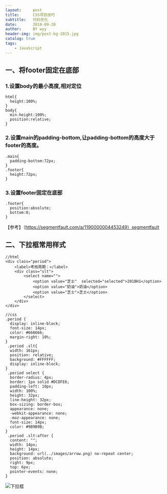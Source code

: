```yaml
---
layout:     post   				
title:      CSS项目技巧		
subtitle:   代码优化  
date:       2018-09-20 			
author:     BY wyy						
header-img: img/post-bg-2015.jpg 	
catalog: true 					
tags:					
    - JavaScript
---
```


## 一、将footer固定在底部
### 1.设置body的最小高度,相对定位
```
html{ 
  height:100%;
}
body{
  min-height:100%;
  position:relative;
}
```
### 2.设置main的padding-bottom,让padding-bottom的高度大于footer的高度。
```
.main{
  padding-bottom:72px;
}
.footer{
  height:72px;
}
```
### 3.设置footer固定在底部
```
.footer{
  position:absolute;
  bottom:0;
}
```
【参考】（https://segmentfault.com/a/1190000004453249）segmentfault


## 二、下拉框常用样式
```
//html
<div class="period">
    <label>考核周期：</label>
    <div class="slt">
        <select name="">
            <option value="芝士"  selected="selected">201BH1</option>
            <option value="奶油">奶油</option>
            <option value="芝士">芝士</option>
        </select>
    </div>
</div>

```

```
//css
.period {
  display: inline-block;
  font-size: 14px;
  color: #666666;
  margin-right: 10%;
}
 .period .slt{
  width: 161px;
  position: relative;
  background: #FFFFFF;
  display: inline-block;
}
 .period select {
  border-radius: 4px;
  border: 1px solid #DCDFE6;
  padding-left: 10px;
  width: 100%;
  height: 32px;
  line-height: 32px;
  box-sizing: border-box;
  appearance: none;
  -webkit-appearance: none;
  -moz-appearance: none;
  font-size: 14px;
  color: #9B9B9B;
}
 .period .slt:after {
  content: "";
  width: 14px;
  height: 14px;
  background: url(../images/arrow.png) no-repeat center;
  position: absolute;
  right: 9px;
  top: 6px;
  pointer-events: none;
}

```
![下拉框]("img/select.jpg")
